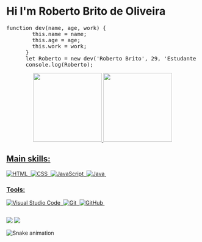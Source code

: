 # Hi I'm Roberto Brito de Oliveira

<pre>
function dev(name, age, work) {
        this.name = name;
        this.age = age;
        this.work = work;
      }
      let Roberto = new dev('Roberto Brito', 29, 'Estudante de Front-end e Back-end developer and Apicultor JR ');
      console.log(Roberto);
</pre>

<div align="center">
  <a href="https://github.com/RobertoBrito">
  <img height="180em" src="https://github-readme-stats.vercel.app/api?username=RobertoBrito&show_icons=true&theme=dark&include_all_commits=true&count_private=true"/>
  <img height="180em" src="https://github-readme-stats.vercel.app/api/top-langs/?username=RobertoBrito&layout=compact&langs_count=7&theme=dracula"/>
          </div>

   ## Main skills:
  
  ![HTML](https://img.shields.io/badge/-HTML-e152aa?style=for-the-badge&logo=html5&labelColor=1f004e)&nbsp;
  ![CSS](https://img.shields.io/badge/-CSS-e152aa?style=for-the-badge&logo=CSS3&logoColor=1572B6&labelColor=1f004e)&nbsp;
  ![JavaScript](https://img.shields.io/badge/-JavaScript-e152aa?style=for-the-badge&logo=javascript&labelColor=1f004e)&nbsp;
  ![Java](https://img.shields.io/badge/-Java-e152aa?style=for-the-badge&logo=java&labelColor=1f004e)&nbsp;

 
### Tools:

![Visual Studio Code](https://img.shields.io/badge/-Visual%20Studio%20Code-e152aa?style=for-the-badge&logo=visual-studio-code&logoColor=007ACC&labelColor=1f004e)&nbsp;
![Git](https://img.shields.io/badge/-Git-e152aa?style=for-the-badge&logo=git&labelColor=1f004e)&nbsp;
![GitHub](https://img.shields.io/badge/-GitHub-e152aa?style=for-the-badge&logo=github&labelColor=1f004e)&nbsp;
##
    

 <a href = "mailto:sdebroberto@gmail.com"><img src="https://img.shields.io/badge/-Gmail-%23333?style=for-the-badge&logo=gmail&logoColor=white" target="_blank"></a>
  <a href="https://www.linkedin.com/in/roberto-brito-de-oliveira-0b2892a7/" target="_blank"><img src="https://img.shields.io/badge/-LinkedIn-%230077B5?style=for-the-badge&logo=linkedin&logoColor=white" target="_blank"></a>
        
 ![Snake animation](https://github.com/RobertoBrito/RobertoBrito/blob/output/github-contribution-grid-snake.svg)
